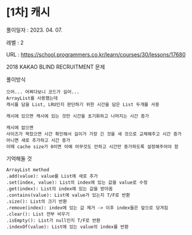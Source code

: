 # [1차] 캐시
풀이일자 : 2023. 04. 07.  
    
레벨 : 2    

URL : https://school.programmers.co.kr/learn/courses/30/lessons/17680
    
2018 KAKAO BLIND RECRUITMENT 문제

풀이방식

    으어... 어쩌다보니 코드가 길어...
    ArrayList를 사용했는데
    캐시를 담을 List, LRU인지 판단하기 위한 시간을 담은 List 두개를 사용

    캐시에 있으면 캐시에 있는 것만 시간을 초기화하고 나머지는 시간 증가

    캐시에 없으면
    사이즈가 꽉찼으면 시간 확인해서 길이가 가장 긴 것을 새 것으로 교체해주고 시간 증가
    아니면 새로 추가하고 시간 증가
    이때 cache size가 0이면 아예 아무것도 안하고 시간만 증가하도록 설정해주어야 함


기억해둘 것  
    
    ArrayList method
    .add(value): value를 List에 새로 추가
    .set(index, value): List의 index에 있는 값을 value로 수정
    .get(index): List의 index에 있는 값을 받아옴
    .contains(value): List에 value가 있는지 T/F로 반환
    .size(): List의 크기 반환
    .remove(index): index에 있는 값 제거 -> 이후 index들은 앞으로 당겨짐
    .clear(): List 전부 비우기
    .isEmpty(): List가 null인지 T/F로 반환
    .indexOf(value): List에 있는 value의 index를 반환 